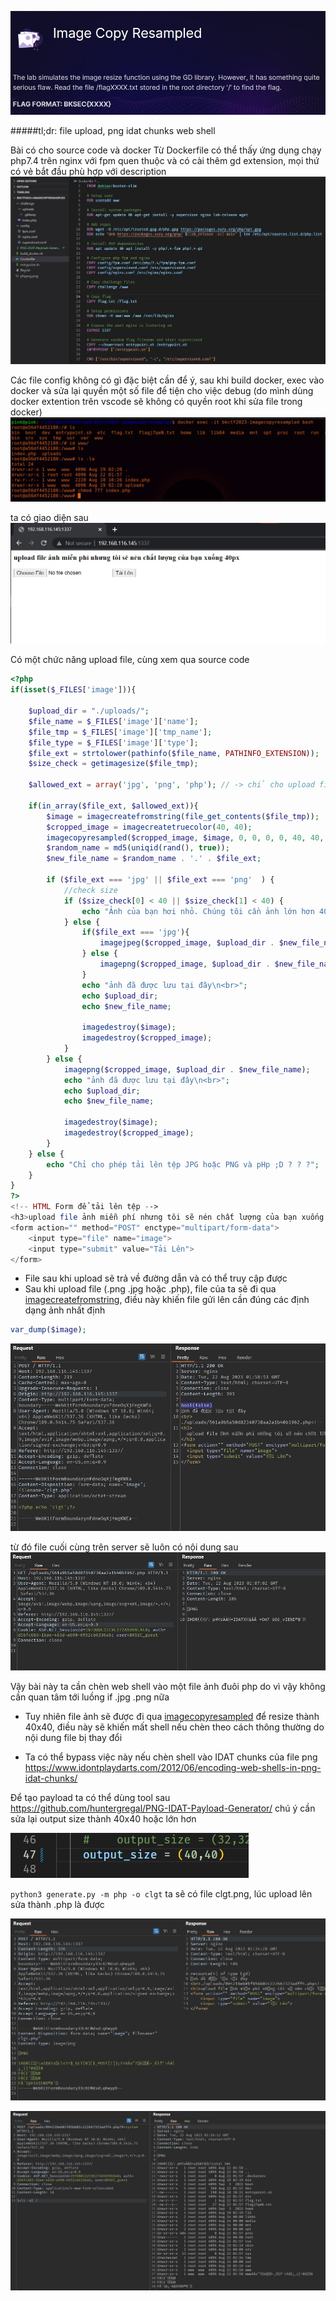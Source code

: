 ![alt](assets/1.jpg)

#####tl;dr: file upload, png idat chunks web shell

Bài có cho source code và docker
Từ Dockerfile có thể thấy ứng dụng chạy php7.4 trên nginx với fpm quen thuộc và có cài thêm gd extension, mọi thứ có vẻ bắt đầu phù hợp với description 
![alt](assets/2.jpg)

Các file config không có gì đặc biệt cần để ý, sau khi build docker, exec vào docker và sửa lại quyền một số file để tiện cho việc debug (do mình dùng docker extention trên vscode sẽ không có quyền root khi sửa file trong docker)
![alt](assets/4.jpg)

ta có giao diện sau
![alt](assets/3.jpg)

Có một chức năng upload file, cùng xem qua source code

```php
<?php
if(isset($_FILES['image'])){
    
    $upload_dir = "./uploads/";
    $file_name = $_FILES['image']['name'];
    $file_tmp = $_FILES['image']['tmp_name'];
    $file_type = $_FILES['image']['type'];
    $file_ext = strtolower(pathinfo($file_name, PATHINFO_EXTENSION));
    $size_check = getimagesize($file_tmp);

    $allowed_ext = array('jpg', 'png', 'php'); // -> chỉ cho upload file đuôi .jpg .png .php

    if(in_array($file_ext, $allowed_ext)){
        $image = imagecreatefromstring(file_get_contents($file_tmp));
        $cropped_image = imagecreatetruecolor(40, 40);
        imagecopyresampled($cropped_image, $image, 0, 0, 0, 0, 40, 40, imagesx($image), imagesy($image));
        $random_name = md5(uniqid(rand(), true));
        $new_file_name = $random_name . '.' . $file_ext;
        
        if ($file_ext === 'jpg' || $file_ext === 'png'  ) {
            //check size
            if ($size_check[0] < 40 || $size_check[1] < 40) { 
                echo "Ảnh của bạn hơi nhỏ. Chúng tôi cần ảnh lớn hơn 40x40 pixels\n<br>";
            } else {
                if($file_ext === 'jpg'){
                    imagejpeg($cropped_image, $upload_dir . $new_file_name);
                } else {
                    imagepng($cropped_image, $upload_dir . $new_file_name);
                }
                echo "ảnh đã được lưu tại đây\n<br>";
                echo $upload_dir;
                echo $new_file_name;  

                imagedestroy($image);
                imagedestroy($cropped_image);
            }
        } else {
            imagepng($cropped_image, $upload_dir . $new_file_name);
            echo "ảnh đã được lưu tại đây\n<br>";
            echo $upload_dir;
            echo $new_file_name;  

            imagedestroy($image);
            imagedestroy($cropped_image);
        }
    } else {        
        echo "Chỉ cho phép tải lên tệp JPG hoặc PNG và pHp ;D ? ? ?";
    }
}
?>
<!-- HTML Form để tải lên tệp -->
<h3>upload file ảnh miễn phí nhưng tôi sẽ nén chất lượng của bạn xuống 40px</h3>
<form action="" method="POST" enctype="multipart/form-data">
    <input type="file" name="image">
    <input type="submit" value="Tải Lên">
</form>

```
+ File sau khi upload sẽ trả về đường dẫn và có thể truy cập được
+ Sau khi upload file (.png .jpg hoặc .php), file của ta sẽ đi qua [imagecreatefromstring](https://www.php.net/manual/en/function.imagecreatefromstring.php), điều này khiến file gửi lên cần đúng các định dạng ảnh nhất định
```php
var_dump($image);
```
![alt](assets/6.jpg)

từ đó file cuối cùng trên server sẽ luôn có nội dung sau
![alt](assets/5.jpg)

Vậy bài này ta cần chèn web shell vào một file ảnh đuôi php do vì vậy không cần quan tâm tới luồng if .jpg .png nữa

+ Tuy nhiên file ảnh sẽ được đi qua [imagecopyresampled](https://www.php.net/manual/en/function.imagecopyresampled.php) để resize thành 40x40,
điều này sẽ khiến mất shell nếu chèn theo cách thông thường do nội dung file bị thay đổi

+ Ta có thể bypass việc này nếu chèn shell vào IDAT chunks của file png https://www.idontplaydarts.com/2012/06/encoding-web-shells-in-png-idat-chunks/

Để tạo payload ta có thể dùng tool sau https://github.com/huntergregal/PNG-IDAT-Payload-Generator/
chú ý cần sửa lại output size thành 40x40 hoặc lớn hơn 

![alt](assets/7.jpg)

`python3 generate.py -m php -o clgt` ta sẽ có file clgt.png, lúc upload lên sửa thành .php là được

![alt](assets/8.jpg)

![alt](assets/9.jpg)